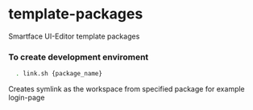 # template-packages
Smartface UI-Editor template packages

### To create development enviroment
```sh
  . link.sh {package_name}
```

Creates symlink as the workspace from specified package for example login-page
